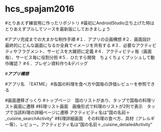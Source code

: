 # hcs_spajam2016

#とりあえず練習用に作ったリポジトリ
#最初にAndroidStudio立ち上げた時はとりあえずプルしてソースを最新版にしておきましょう

#アプリ完成までの大まかな制作手順
#１．アプリの企画構想
#２．画面設計　最終的にどんな画面になるか全員でイメージを共有する
#３．必要なアクティビティやフラグメント、サービスを大雑把に定義
#４．アクティビティ毎（画面毎）、サービス毎に役割分担
#５．ひたすら開発　ちょくちょくプッシュして動作確認？
#６．プレゼン資料作り&デバッグ

#*****************アプリ構想*****************

#アプリ名　『EATME』
#各国の料理を食べ方や国毎の評価レビューを参照できる

#画面遷移ざっくり
#トップページ　国のリストがあり、タップで国毎の料理リスト画面に遷移
#料理リスト画面　画像形式で料理のリストが2列で表示　タップで当該料理の詳細ページに遷移
 アクティビティ名は”国の名前＋_cuisine_searchActivity"
#料理詳細画面　その料理の食べ方、具材（アレルギー等）、レビュー。アクティビティ名は”国の名前＋_cuisine_detailedActivity”